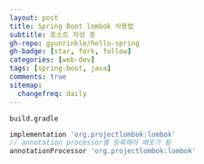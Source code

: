 ```yaml
---
layout: post
title: Spring Boot lombok 사용법
subtitle: 포스트 작성 중
gh-repo: gyunrinkle/hello-spring
gh-badge: [star, fork, follow]
categories: [web-dev]
tags: [spring-boot, java]
comments: true
sitemap:
  changefreq: daily
---
```


`build.gradle`

```groovy
implementation 'org.projectlombok:lombok'
// annotation processor를 등록해야 배포가 됨
annotationProcessor 'org.projectlombok:lombok'
```
